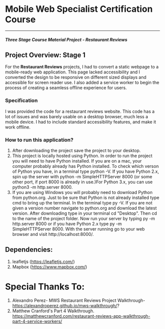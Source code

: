 # Mobile Web Specialist Certification Course
---
#### _Three Stage Course Material Project - Restaurant Reviews_

## Project Overview: Stage 1

For the **Restaurant Reviews** projects, I had to convert a static webpage to a mobile-ready web application. 
This page lacked accessibility and I converted the design to be responsive on different sized displays and accessible for screen reader use. I also added a service worker to begin the process of creating a seamless offline experience for users.

### Specification

I was provided the code for a restaurant reviews website. This code has a lot of issues and was barely usable on a desktop browser, much less a mobile device. I had to include standard accessibility features, and make it work offline.  

### How to run this application?
1. After downloading the project save the project to your desktop. 
2. This project is locally hosted using Python. In order to run the project you will need to have Python installed. If you are on a mac, your computer probably already has Python installed. To check which verson of Python you have, in a terminal type python -V. If you have Python 2.x, spin up the server with python -m SimpleHTTPServer 8000 (or some other port, if port 8000 is already in use.)For Python 3.x, you can use python3 -m http.server 8000. 
3. If you are using Windows you will probably need to download Python from python.org. Just to be sure that Python is not already installed type cmd to bring up the terminal. In the terminal type py -V. If you are not given a version number navigate to python.org and download the latest version. After downloading type in your terminal cd "Desktop". Then cd to the name of the project folder. Now run your server by typing py -m http.server 8000 or if you have Python 2.x type py -m SimpleHTTPServer 8000. With the server running go to your web browser and visit http://localhost:8000/.

## Dependencies:

1. leafletjs  (https://leafletjs.com/) 
2. Mapbox  (https://www.mapbox.com/)


# Special Thanks To:
1. Alexandro Perez- MWS Restaurant Reviews Project Walkthrough- https://alexandroperez.github.io/mws-walkthrough/?
2. Matthew Cranford's Part 4 Walkthrough. 
https://matthewcranford.com/restaurant-reviews-app-walkthrough-part-4-service-workers/





